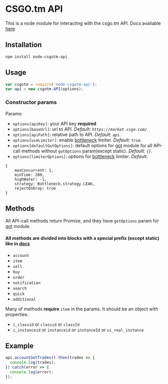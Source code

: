 # CSGO.tm API

This is a node module for interacting with the csgo.tm API.
Docs available [here](https://csgo.tm/docs/)

## Installation

`npm install node-csgotm-api`

## Usage

```javascript
var csgotm = require('node-csgotm-api');
var api = new csgotm.API(options);
```

### Constructor params
Params:
- `options[apiKey]`: your API key **required**
- `options[baseUrl]`: url to API. *Default: `https://market.csgo.com/`.*
- `options[apiPath]`: relative path to API. *Default: `api`.*
- `options[useLimiter]`: enable [bottleneck](https://github.com/SGrondin/bottleneck) limiter. *Default: `true`.*
- `options[defaultGotOptions]`: default options for [got](https://github.com/sindresorhus/got) module for all API-call methods without `gotOptions` param(except static). *Default: `{}`.*
- `options[limiterOptions]`: options for [bottleneck](https://github.com/SGrondin/bottleneck) limiter. *Default:*
```
{
    maxConcurrent: 1,
    minTime: 200,
    highWater: -1,
    strategy: Bottleneck.strategy.LEAK,
    rejectOnDrop: true
}
```

## Methods

All API-call methods return Promise, and they have `gotOptions` param for [got](https://github.com/sindresorhus/got) module
#### All methods are divided into blocks with a special prefix (except static) like in [docs](https://csgo.tm/docs/)
- `account`
- `item`
- `sell`
- `buy`
- `order`
- `notification`
- `search`
- `quick`
- `additional`

Many of methods **require** `item` in the params. It should be an object with properties:
- `i_classid` or `classid` or `classId`
- `i_instanceid` or `instanceid` or `instanceId` or `ui_real_instance`

## Example

```javascript
api.accountGetTrades().then(trades => {
  console.log(trades);
}).catch(error => {
  console.log(error);
});
```
